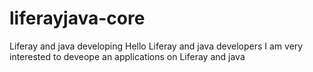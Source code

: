 # liferayjava-core
Liferay and java developing
Hello Liferay and java developers
I am very interested to deveope an applications on Liferay and java
